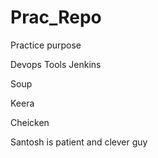 # Prac_Repo
Practice purpose

Devops Tools
Jenkins

Soup

Keera
 
 Cheicken
 
 Santosh is patient and clever guy  
 

